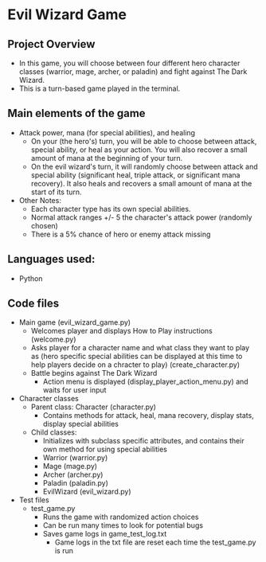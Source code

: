 # Evil Wizard Game

## Project Overview
- In this game, you will choose between four different hero character classes (warrior, mage, archer, or paladin) and fight against The Dark Wizard. 
- This is a turn-based game played in the terminal.

## Main elements of the game
- Attack power, mana (for special abilities), and healing
    - On your (the hero's) turn, you will be able to choose between attack, special ability, or heal as your action. You will also recover a small amount of mana at the beginning of your turn.
    - On the evil wizard's turn, it will randomly choose between attack and special ability (significant heal, triple attack, or significant mana recovery). It also heals and recovers a small amount of mana at the start of its turn.
- Other Notes:
    - Each character type has its own special abilities. 
    - Normal attack ranges +/- 5 the character's attack power (randomly chosen)
    - There is a 5% chance of hero or enemy attack missing

## Languages used:
- Python

## Code files
- Main game (evil_wizard_game.py)
     - Welcomes player and displays How to Play instructions (welcome.py)
     - Asks player for a character name and what class they want to play as (hero specific special abilities can be displayed at this time to help players decide on a chracter to play) (create_character.py)
     - Battle begins against The Dark Wizard
        - Action menu is displayed (display_player_action_menu.py) and waits for user input
- Character classes
    - Parent class: Character (character.py)
        - Contains methods for attack, heal, mana recovery, display stats, display special abilities
    - Child classes:
        - Initializes with subclass specific attributes, and contains their own method for using special abilities
        - Warrior (warrior.py)
        - Mage (mage.py)
        - Archer (archer.py)
        - Paladin (paladin.py)
        - EvilWizard (evil_wizard.py)
- Test files
    - test_game.py
        - Runs the game with randomized action choices
        - Can be run many times to look for potential bugs
        - Saves game logs in game_test_log.txt
            - Game logs in the txt file are reset each time the test_game.py is run
